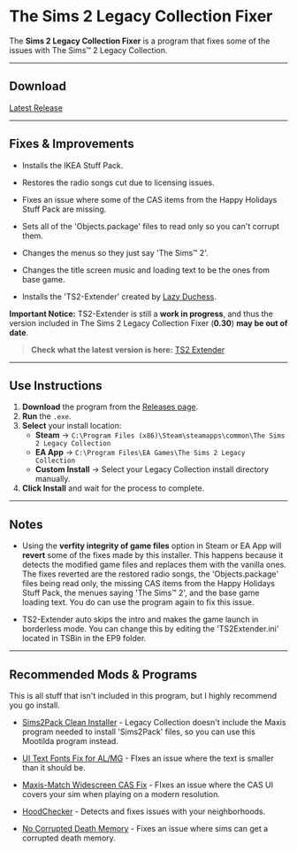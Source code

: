 # The Sims 2 Legacy Collection Fixer



The **Sims 2 Legacy Collection Fixer** is a program that fixes some of the issues with The Sims™ 2 Legacy Collection. 

---

##  **Download**
[Latest Release](https://github.com/yourusername/yourrepo/releases)

---

## **Fixes & Improvements**
- Installs the IKEA Stuff Pack.

- Restores the radio songs cut due to licensing issues.

- Fixes an issue where some of the CAS items from the Happy Holidays Stuff Pack are missing.

- Sets all of the 'Objects.package' files to read only so you can't corrupt them.

- Changes the menus so they just say 'The Sims™ 2'.

- Changes the title screen music and loading text to be the ones from base game.

- Installs the 'TS2-Extender' created by [Lazy Duchess](https://www.tumblr.com/lazyduchess).

**Important Notice:** TS2-Extender is still a **work in progress**, and thus the version included in The Sims 2 Legacy Collection Fixer (**0.30**) **may be out of date**.

> **Check what the latest version is here:** [TS2 Extender](https://github.com/LazyDuchess/TS2-Extender/releases/tag/0.3.0)

---

## **Use Instructions**
1. **Download** the program from the [Releases page](https://github.com/yourusername/yourrepo/releases).  
2. **Run** the `.exe`.  
3. **Select** your install location:
   - **Steam** → `C:\Program Files (x86)\Steam\steamapps\common\The Sims 2 Legacy Collection`
   - **EA App** → `C:\Program Files\EA Games\The Sims 2 Legacy Collection`
   - **Custom Install** → Select your Legacy Collection install directory manually.
4. **Click Install** and wait for the process to complete. 

---

## **Notes**
- Using the **verfity integrity of game files** option in Steam or EA App will **revert** some of the fixes made by this installer. This happens because it detects the modified game files and replaces them with the vanilla ones. The fixes reverted are the restored radio songs, the 'Objects.package' files being read only, the missing CAS items from the Happy Holidays Stuff Pack, the menues saying 'The Sims™ 2', and the base game loading text. You do can use the program again to fix this issue.

 - TS2-Extender auto skips the intro and makes the game launch in borderless mode. You can change this by editing the 'TS2Extender.ini' located in TSBin in the EP9 folder.
---

## **Recommended Mods & Programs**

This is all stuff that isn't included in this program, but I highly recommend you go install.

- [Sims2Pack Clean Installer](https://modthesims.info/d/409950/sims2pack-clean-installer-v1-6-22-updated-aug-2-2014.html) - Legacy Collection doesn't include the Maxis program needed to install 'Sims2Pack' files, so you can use this Mootilda program instead.

- [UI Text Fonts Fix for AL/MG](https://modthesims.info/d/563540) - FIxes an issue where the text is smaller than it should be.

- [Maxis-Match Widescreen CAS Fix](https://modthesims.info/d/681743/maxis-match-widescreen-cas-fix.html) - FIxes an issue where the CAS UI covers your sim when playing on a modern resolution.

- [HoodChecker](https://modthesims.info/d/456523) - Detects and fixes issues with your neighborhoods.

- [No Corrupted Death Memory](http://www.moreawesomethanyou.com/smf/index.php?topic=2368.0) - Fixes an issue where sims can get a corrupted death memory.
